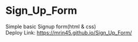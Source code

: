 # Sign_Up_Form

Simple basic Signup form(html & css)<br>
Deploy Link: https://mrin45.github.io/Sign_Up_Form/
